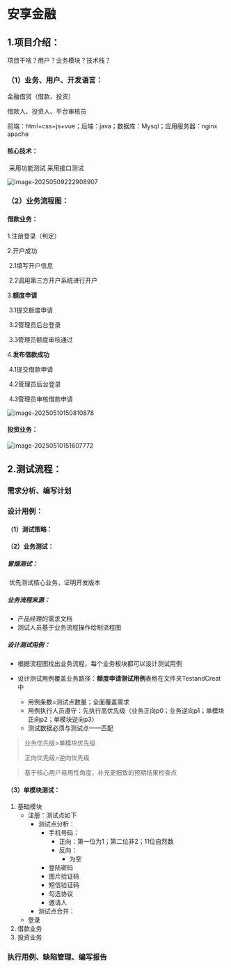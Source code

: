 # 安享金融

## 1.项目介绍：

项目干啥？用户？业务模块？技术栈？

### （1）业务、用户、开发语言：

金融借贷（借款、投资）

借款人、投资人、平台审核员

前端：html+css+js+vue；后端：java；数据库：Mysql；应用服务器：nginx apache

#### 核心技术：

​     采用功能测试                                 采用接口测试

![image-20250509222908907](C:\Users\a\AppData\Roaming\Typora\typora-user-images\image-20250509222908907.png)

### （2）业务流程图：

#### 借款业务：

1.注册登录（判定）

2.开户成功

​	2.1填写开户信息

​	2.2调用第三方开户系统进行开户

3.**额度申请**

​	3.1提交额度申请

​	3.2管理员后台登录

​	3.3管理员额度审核通过

4.**发布借款成功**

​	4.1提交借款申请

​	4.2管理员后台登录

​	4.3管理员审核借款申请

![image-20250510150810878](C:\Users\a\AppData\Roaming\Typora\typora-user-images\image-20250510150810878.png)

#### 投资业务：

![image-20250510151607772](C:\Users\a\AppData\Roaming\Typora\typora-user-images\image-20250510151607772.png)

## 2.测试流程：

### 需求分析、编写计划

### 设计用例：

#### （1）测试策略：

#### （2）业务测试：

##### 冒烟测试：

​	优先测试核心业务，证明开发版本

##### 业务流程来源：

- 产品经理的需求文档
- 测试人员基于业务流程操作绘制流程图

##### 设计测试用例：

- 根据流程图找出业务流程，每个业务板块都可以设计测试用例

- 设计测试用例覆盖业务路径：**额度申请测试用例**表格在文件夹TestandCreat中
  - 用例条数=测试点数量；全面覆盖需求
  - 用例执行人员遵守：先执行高优先级（业务正向p0；业务逆向p1；单模块正向p2；单模块逆向p3）
  - 测试数据必须与测试点一一匹配

> 业务优先级>单模块优先级
>
> 正向优先级>逆向优先级

> 基于核心用户易用性角度，补充更细致的预期结果检查点

#### （3）单模块测试：

1. 基础模块
   - 注册：测试点如下
     - 测试点分析：
       - 手机号码：
         - 正向：第一位为1；第二位非2；11位自然数
         - 反向：
           - 为空
       - 登陆密码
       - 图片验证码
       - 短信验证码
       - 勾选协议
       - 邀请人
     - 测试点合并：
   - 登录
2. 借款业务
3. 投资业务

### 执行用例、缺陷管理、编写报告

## 

